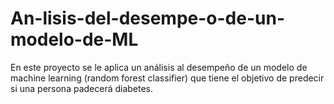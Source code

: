 # An-lisis-del-desempe-o-de-un-modelo-de-ML
En este proyecto se le aplica un análisis al desempeño de un modelo de machine learning (random forest classifier) que tiene el objetivo de predecir si una persona padecerá diabetes.
